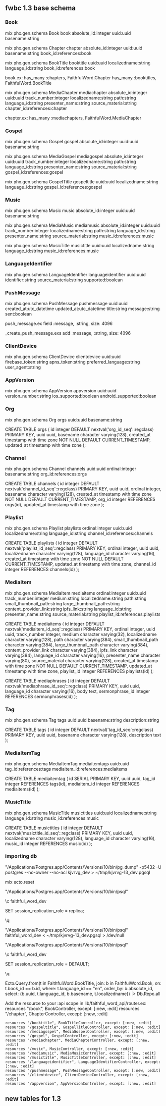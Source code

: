 ## fwbc 1.3 base schema

### Book

mix phx.gen.schema Book book absolute_id:integer uuid:uuid basename:string

mix phx.gen.schema Chapter chapter absolute_id:integer uuid:uuid basename:string book_id:references:book

mix phx.gen.schema BookTitle booktitle uuid:uuid localizedname:string language_id:string book_id:references:book

book.ex:
      has_many :chapters, FaithfulWord.Chapter
      has_many :booktitles, FaithfulWord.BookTitle

mix phx.gen.schema MediaChapter mediachapter absolute_id:integer uuid:uuid track_number:integer localizedname:string path:string language_id:string presenter_name:string source_material:string chapter_id:references:chapter

chapter.ex:
      has_many :mediachapters, FaithfulWord.MediaChapter

### Gospel

mix phx.gen.schema Gospel gospel absolute_id:integer uuid:uuid basename:string

mix phx.gen.schema MediaGospel mediagospel absolute_id:integer uuid:uuid track_number:integer localizedname:string path:string language_id:string presenter_name:string source_material:string gospel_id:references:gospel

mix phx.gen.schema GospelTitle gospeltitle uuid:uuid localizedname:string language_id:string gospel_id:references:gospel


### Music

mix phx.gen.schema Music music absolute_id:integer uuid:uuid basename:string

mix phx.gen.schema MediaMusic mediamusic absolute_id:integer uuid:uuid track_number:integer localizedname:string path:string language_id:string presenter_name:string source_material:string music_id:references:music

mix phx.gen.schema MusicTitle musictitle uuid:uuid localizedname:string language_id:string music_id:references:music

### LanguageIdentifier

mix phx.gen.schema LanguageIdentifier languageidentifier uuid:uuid identifier:string source_material:string supported:boolean


### PushMessage

mix phx.gen.schema PushMessage pushmessage uuid:uuid created_at:utc_datetime updated_at:utc_datetime title:string message:string sent:boolean

push_message.ex
      field :message, :string, size: 4096

<timestamp>_create_push_message.exs
      add :message, :string, size: 4096


### ClientDevice

mix phx.gen.schema ClientDevice clientdevice uuid:uuid firebase_token:string apns_token:string preferred_language:string user_agent:string


### AppVersion

mix phx.gen.schema AppVersion appversion uuid:uuid version_number:string ios_supported:boolean android_supported:boolean


### Org

mix phx.gen.schema Org orgs uuid:uuid basename:string

CREATE TABLE orgs (
    id integer DEFAULT nextval('org_id_seq'::regclass) PRIMARY KEY,
    uuid uuid,
    basename character varying(128),
    created_at timestamp with time zone NOT NULL DEFAULT CURRENT_TIMESTAMP,
    updated_at timestamp with time zone
);

### Channel

mix phx.gen.schema Channel channels uuid:uuid ordinal:integer basename:string org_id:references:orgs

CREATE TABLE channels (
    id integer DEFAULT nextval('channel_id_seq'::regclass) PRIMARY KEY,
    uuid uuid,
    ordinal integer,
    basename character varying(128),
    created_at timestamp with time zone NOT NULL DEFAULT CURRENT_TIMESTAMP,
    org_id integer REFERENCES orgs(id),
    updated_at timestamp with time zone
);

### Playlist

mix phx.gen.schema Playlist playlists ordinal:integer uuid:uuid localizedname:string language_id:string channel_id:references:channels

CREATE TABLE playlists (
    id integer DEFAULT nextval('playlist_id_seq'::regclass) PRIMARY KEY,
    ordinal integer,
    uuid uuid,
    localizedname character varying(128),
    language_id character varying(16),
    created_at timestamp with time zone NOT NULL DEFAULT CURRENT_TIMESTAMP,
    updated_at timestamp with time zone,
    channel_id integer REFERENCES channels(id)
);

### MediaItem

mix phx.gen.schema MediaItem mediaitems ordinal:integer uuid:uuid track_number:integer medium:string localizedname:string path:string small_thumbnail_path:string large_thumbnail_path:string content_provider_link:string ipfs_link:string language_id:string presenter_name:string source_material:string playlist_id:references:playlists

CREATE TABLE mediaitems (
    id integer DEFAULT nextval('mediaitem_id_seq'::regclass) PRIMARY KEY,
    ordinal integer,
    uuid uuid,
    track_number integer,
    medium character varying(32),
    localizedname character varying(128),
    path character varying(384),
    small_thumbnail_path character varying(384),
    large_thumbnail_path character varying(384),
    content_provider_link character varying(384),
    ipfs_link character varying(384),
    language_id character varying(16),
    presenter_name character varying(80),
    source_material character varying(128),
    created_at timestamp with time zone NOT NULL DEFAULT CURRENT_TIMESTAMP,
    updated_at timestamp with time zone,
    playlist_id integer REFERENCES playlists(id)
);

CREATE TABLE mediaphrases (
    id integer DEFAULT nextval('mediaphrase_id_seq'::regclass) PRIMARY KEY,
    uuid uuid,
    language_id character varying(16),
    body text,
    sermonphrase_id integer REFERENCES sermonphrases(id)
);

### Tag

mix phx.gen.schema Tag tags uuid:uuid basename:string description:string

CREATE TABLE tags (
    id integer DEFAULT nextval('tag_id_seq'::regclass) PRIMARY KEY,
    uuid uuid,
    basename character varying(128),
    description text
);

### MediaItemTag

mix phx.gen.schema MediaItemTag mediaitemtags uuid:uuid tag_id:references:tags mediaitem_id:references:mediaitems

CREATE TABLE mediaitemtag (
    id SERIAL PRIMARY KEY,
    uuid uuid,
    tag_id integer REFERENCES tags(id),
    mediaitem_id integer REFERENCES mediaitems(id)
);


### MusicTitle

mix phx.gen.schema MusicTitle musictitles uuid:uuid localizedname:string language_id:string music_id:references:music

CREATE TABLE musictitles (
    id integer DEFAULT nextval('musictitle_id_seq'::regclass) PRIMARY KEY,
    uuid uuid,
    localizedname character varying(128),
    language_id character varying(16),
    music_id integer REFERENCES music(id)
);



### importing db

"/Applications/Postgres.app/Contents/Versions/10/bin/pg_dump" -p5432 -U postgres --no-owner --no-acl kjvrvg_dev > ~/tmp/kjvrvg-13_dev.pgsql

mix ecto.reset

"/Applications/Postgres.app/Contents/Versions/10/bin/psql"

\c faithful_word_dev

SET session_replication_role = replica;

\q

"/Applications/Postgres.app/Contents/Versions/10/bin/psql" faithful_word_dev < ~/tmp/kjvrvg-13_dev.pgsql > /dev/null

"/Applications/Postgres.app/Contents/Versions/10/bin/psql"

\c faithful_word_dev

SET session_replication_role = DEFAULT;

\q



Ecto.Query.from(t in FaithfulWord.BookTitle, join: b in FaithfulWord.Book, on: t.book_id == b.id, where: t.language_id  == "en", order_by: b.absolute_id, select: {b.uuid, t.language_id, b.basename, t.localizedname}) |> Db.Repo.all








Add the resource to your :api scope in lib/faithful_word_api/router.ex:
    resources "/book", BookController, except: [:new, :edit]
    resources "/chapter", ChapterController, except: [:new, :edit]

    resources "/booktitle", BookTitleController, except: [:new, :edit]
    resources "/gospeltitle", GospelTitleController, except: [:new, :edit]
    resources "/mediagospel", MediaGospelController, except: [:new, :edit]
    resources "/gospel", GospelController, except: [:new, :edit]
    resources "/mediachapter", MediaChapterController, except: [:new, :edit]
    resources "/music", MusicController, except: [:new, :edit]
    resources "/mediamusic", MediaMusicController, except: [:new, :edit]
    resources "/musictitle", MusicTitleController, except: [:new, :edit]
    resources "/languageidentifier", LanguageIdentifierController, except: [:new, :edit]
    resources "/pushmessage", PushMessageController, except: [:new, :edit]
    resources "/clientdevice", ClientDeviceController, except: [:new, :edit]
    resources "/appversion", AppVersionController, except: [:new, :edit]

## new tables for 1.3

